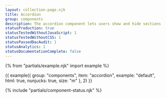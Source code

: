 ```yaml
---
layout: collection-page.njk
title: Accordion
group: components
description: The accordion component lets users show and hide sections of related content on a page.
statusProduction: true
statusTestedWithoutJavaScript: 1
statusTestedWithoutCSS: 1
statusPassedDacAudit: 1
statusAnalytics: 1
statusDocumentationComplete: false
---
```


{% from "partials/example.njk" import example %}

{{ example({ group: "components", item: "accordion", example: "default", html: true, nunjucks: true, size: "m" }, 2) }}

{% include "partials/component-status.njk" %}
